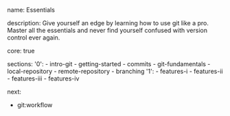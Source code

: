 name: Essentials

description: Give yourself an edge by learning how to use git like a pro. Master all the essentials and never find yourself confused with version control ever again.

core: true

sections:
  '0':
    - intro-git
    - getting-started
    - commits
    - git-fundamentals
    - local-repository
    - remote-repository
    - branching
  '1':
    - features-i
    - features-ii
    - features-iii
    - features-iv

next:
  - git:workflow
